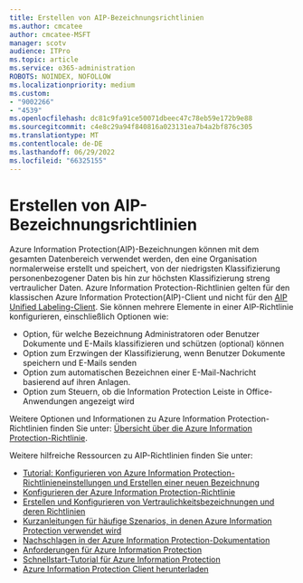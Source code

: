 ```yaml
---
title: Erstellen von AIP-Bezeichnungsrichtlinien
ms.author: cmcatee
author: cmcatee-MSFT
manager: scotv
audience: ITPro
ms.topic: article
ms.service: o365-administration
ROBOTS: NOINDEX, NOFOLLOW
ms.localizationpriority: medium
ms.custom:
- "9002266"
- "4539"
ms.openlocfilehash: dc81c9fa91ce50071dbeec47c78eb59e172b9e88
ms.sourcegitcommit: c4e8c29a94f840816a023131ea7b4a2bf876c305
ms.translationtype: MT
ms.contentlocale: de-DE
ms.lasthandoff: 06/29/2022
ms.locfileid: "66325155"
---
```

# <a name="creating-aip-label-policies"></a>Erstellen von AIP-Bezeichnungsrichtlinien

Azure Information Protection(AIP)-Bezeichnungen können mit dem gesamten Datenbereich verwendet werden, den eine Organisation normalerweise erstellt und speichert, von der niedrigsten Klassifizierung personenbezogener Daten bis hin zur höchsten Klassifizierung streng vertraulicher Daten. Azure Information Protection-Richtlinien gelten für den klassischen Azure Information Protection(AIP)-Client und nicht für den [AIP Unified Labeling-Client](https://docs.microsoft.com/azure/information-protection/rms-client/unifiedlabelingclient-version-release-history). Sie können mehrere Elemente in einer AIP-Richtlinie konfigurieren, einschließlich Optionen wie:

- Option, für welche Bezeichnung Administratoren oder Benutzer Dokumente und E-Mails klassifizieren und schützen (optional) können
- Option zum Erzwingen der Klassifizierung, wenn Benutzer Dokumente speichern und E-Mails senden
- Option zum automatischen Bezeichnen einer E-Mail-Nachricht basierend auf ihren Anlagen.
- Option zum Steuern, ob die Information Protection Leiste in Office-Anwendungen angezeigt wird

Weitere Optionen und Informationen zu Azure Information Protection-Richtlinien finden Sie unter: [Übersicht über die Azure Information Protection-Richtlinie](https://docs.microsoft.com/azure/information-protection/overview-policy).  

Weitere hilfreiche Ressourcen zu AIP-Richtlinien finden Sie unter:

- [Tutorial: Konfigurieren von Azure Information Protection-Richtlinieneinstellungen und Erstellen einer neuen Bezeichnung](https://docs.microsoft.com/azure/information-protection/infoprotect-quick-start-tutorial)  
- [Konfigurieren der Azure Information Protection-Richtlinie](https://docs.microsoft.com/azure/information-protection/configure-policy)  
- [Erstellen und Konfigurieren von Vertraulichkeitsbezeichnungen und deren Richtlinien](https://docs.microsoft.com/microsoft-365/compliance/create-sensitivity-labels)  
- [Kurzanleitungen für häufige Szenarios, in denen Azure Information Protection verwendet wird](https://docs.microsoft.com/azure/information-protection/how-to-guides)  
- [Nachschlagen in der Azure Information Protection-Dokumentation](https://docs.microsoft.com/azure/information-protection/what-is-information-protection)  
- [Anforderungen für Azure Information Protection](https://docs.microsoft.com/azure/information-protection/get-started/requirements)  
- [Schnellstart-Tutorial für Azure Information Protection](https://docs.microsoft.com/azure/information-protection/get-started/infoprotect-quick-start-tutorial)  
- [Azure Information Protection Client herunterladen](https://www.microsoft.com/download/details.aspx?id=53018)
